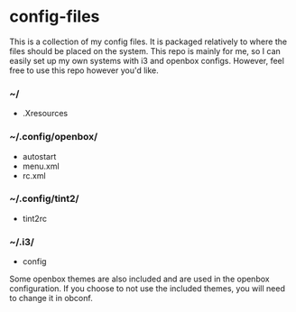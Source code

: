 # config-files
This is a collection of my config files.
It is packaged relatively to where the files should be placed on the system.
This repo is mainly for me, so I can easily set up my own systems with i3 and openbox configs.
However, feel free to use this repo however you'd like.

### ~/
* .Xresources

### ~/.config/openbox/
* autostart
* menu.xml
* rc.xml

### ~/.config/tint2/
* tint2rc

### ~/.i3/
* config

Some openbox themes are also included and are used in the openbox configuration.
If you choose to not use the included themes, you will need to change it in obconf.
